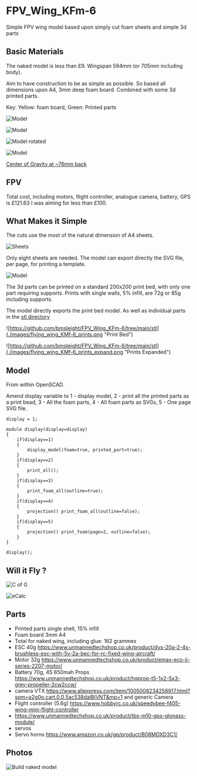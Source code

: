 # FPV_Wing_KFm-6

Simple FPV wing model based upon simply cut foam sheets and simple 3d parts

## Basic Materials

The naked model is less than £9. Wingspan 594mm (or 705mm including body).

Aim to have construction to be as simple as possible. So based all dimensions upon A4, 3mm deep foam board. Combined with some 3d printed parts.

Key: Yellow: foam board, Green: Printed parts

![](./images/flying_wing_KMf-6_diagonal.png "Model")

![](./images/flying_wing_KMf-6_diagonal_front.png "Model")

![](./images/flying_wing_KMf.gif "Model rotated")

![](./images/flying_wing_KMf-6_front.png "Model")

[Center of Gravity at ~76mm back](http://rcwingcog.a0001.net/?i=1)



## FPV

Total cost, including motors, flight controller, analogue camera, battery, GPS is  £121.63 I was aiming for less than  £100.


## What Makes it Simple

The cuts use the most of the natural dimension of A4 sheets. 

![](./images/flying_wing_KMf-6_foam_sheets.png "Sheets")

Only eight sheets are needed. The model can export directly the SVG file, per page, for printing a template.

![](./images/flying_wing_KMf-6_page_2.svg "Model")

The 3d parts can be printed on a standard 200x200 print bed, with only one part requiring supports. Prints with single walls, 5% infill, are 72g or 85g including supports. 

The model directly exports the print bed model. As well as individual parts in the [stl directory](https://github.com/bmsleight/FPV_Wing_KFm-6/tree/main/stl)

![https://github.com/bmsleight/FPV_Wing_KFm-6/tree/main/stl](./images/flying_wing_KMf-6_prints.png "Print Bed")

![https://github.com/bmsleight/FPV_Wing_KFm-6/tree/main/stl](./images/flying_wing_KMf-6_prints_expand.png "Prints Expanded")



## Model 

From within OpenSCAD.

Amend display variable to 1 - display model, 2 - print all the printed parts as a print bead, 3 - All the foam parts, 4 - All foam parts as SVGs, 5 - One page SVG file. 

```
display = 1;

module display(display=display)
{
    if(display==1)
    {
        display_model(foam=true, printed_part=true);
    }
    if(display==2)
    {
        print_all();
    }
    if(display==3)
    {
        print_foam_all(outline=true);
    }
    if(display==4)
    {
        projection() print_foam_all(outline=false);
    }
    if(display==5)
    {
        projection() print_foam(page=2, outline=false);
    }
}

display();
```

## Will it Fly ?

![](./images/CofG.png "C of G")

![](./images/eCalc.png "eCalc")


## Parts 

* Printed parts single shell, 15% infill
* Foam board 3mm A4
* Total for naked wing, including glue: 162 grammes 
* ESC 40g  https://www.unmannedtechshop.co.uk/product/dys-20a-2-4s-brushless-esc-with-5v-2a-bec-for-rc-fixed-wing-aircraft/
* Motor 32g https://www.unmannedtechshop.co.uk/product/emax-eco-ii-series-2207-motor/
* Battery 70g, 4S 650mah
 Props https://www.unmannedtechshop.co.uk/product/hqprop-t5-1x2-5x3-grey-propeller-2cw2ccw/
* camera VTX  https://www.aliexpress.com/item/1005008234258917.html?spm=a2g0o.cart.0.0.5ac538dalBiVNT&mp=1 and generic Camera 
* Flight controller (5.6g) https://www.hobbyrc.co.uk/speedybee-f405-wing-mini-flight-controller
* https://www.unmannedtechshop.co.uk/product/tbs-m10-gps-glonass-module/
* servos
* Servo horns https://www.amazon.co.uk/gp/product/B08MDXD3C1/

## Photos

![](./images/photos/a90a050_actual_wing.jpg "Build naked model")
